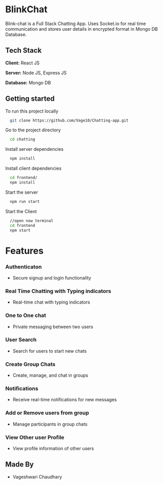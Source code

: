 
# BlinkChat

Blink-chat is a Full Stack Chatting App.
Uses Socket.io for real time communication and stores user details in encrypted format in Mongo DB Database.
## Tech Stack

**Client:** React JS

**Server:** Node JS, Express JS

**Database:** Mongo DB

## Getting started

To run this project locally

```bash
  git clone https://github.com/Vage10/Chatting-app.git
```

Go to the project directory

```bash
  cd chatting
```

Install server dependencies

```bash
  npm install
```
Install client dependencies
```bash
  cd frontend/
  npm install
```

Start the server

```bash
  npm run start
```
Start the Client

```bash
  //open now terminal
  cd frontend
  npm start
```

  
# Features

### Authenticaton
* Secure signup and login functionality
### Real Time Chatting with Typing indicators
* Real-time chat with typing indicators
### One to One chat
* Private messaging between two users
### User Search
* Search for users to start new chats
### Create Group Chats
* Create, manage, and chat in groups
### Notifications 
* Receive real-time notifications for new messages
### Add or Remove users from group
* Manage participants in group chats
### View Other user Profile
* View profile information of other users
## Made By

- Vageshwari Chaudhary

  
